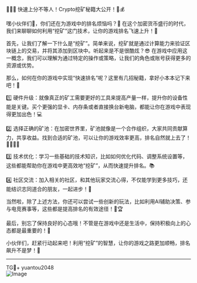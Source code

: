 🚀🚀🚀 快速上分不等人！Crypto挖矿秘籍大公开！💼💰

嘿小伙伴们👋，你们还在为游戏中的排名烦恼吗？👀 在这个加密货币盛行的时代，我们来聊聊如何利用“挖矿”这门技术，让你的游戏排名飞速上升！🚀

首先，让我们了解一下什么是“挖矿”。简单来说，挖矿就是通过计算能力来验证区块链上的交易，并将其添加到区块中。听起来是不是很酷炫？😎 在游戏中应用这一概念，我们可以理解为通过特定的操作或策略，让我们的角色或账号获得更多的资源或优势。

那么，如何在你的游戏中实现“快速排名”呢？这里有几招秘籍，拿好小本本记下来吧！📝

1️⃣ 硬件升级：就像真正的矿工需要更好的工具来提高产量一样，提升你的设备性能是关键。买个更强的显卡、内存条或者直接换台新电脑，都能让你在游戏中表现得更加出色！💻

2️⃣ 选择正确的矿池：在加密世界里，矿池就像是一个合作组织，大家共同贡献算力，共享收益。找到合适的矿池，可以让你的游戏效率更高，排名自然就上去了！👨‍👩‍👧‍👦

3️⃣ 技术优化：学习一些基础的技术知识，比如如何优化代码、调整系统设置等，这些都能帮助你在游戏中更高效地“挖矿”，从而快速提升排名。📚

4️⃣ 社区交流：加入相关的社区，和其他玩家交流心得，不仅能学到更多技巧，还能结识志同道合的朋友，一起进步！💬

当然啦，除了上述方法，你还可以尝试一些创新的玩法，比如利用AI辅助决策、参与电竞赛事等，这些都是提高排名的有效途径！🤖🏆

最后，别忘了保持良好的心态哦！不管是在游戏中还是生活中，保持积极向上的心态都是最重要的！🌈

小伙伴们，赶紧行动起来吧！利用“挖矿”的智慧，让你的游戏之路更加顺畅，排名飙升不是梦！🌟

---

TG💪+ yuantou2048  
![Image](https://github.com/user-attachments/assets/42a5a4a5-fea9-4a1d-8aa0-73e57e430cca)